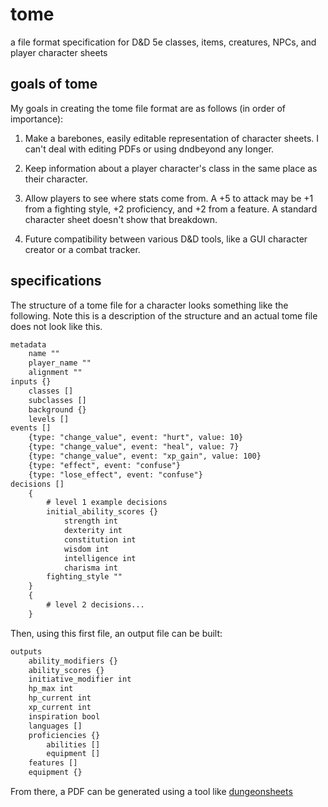 # tome

a file format specification for D&amp;D 5e classes, items, creatures, NPCs, and
player character sheets

## goals of tome

My goals in creating the tome file format are as follows (in order of
importance):

1. Make a barebones, easily editable representation of character sheets. I can't
deal with editing PDFs or using dndbeyond any longer.

2. Keep information about a player character's class in the same place as their
character.

3. Allow players to see where stats come from. A +5 to attack may be +1 from a
fighting style, +2 proficiency, and +2 from a feature. A standard character
sheet doesn't show that breakdown.

4. Future compatibility between various D&amp;D tools, like a GUI character
creator or a combat tracker.

## specifications

The structure of a tome file for a character looks something like the following.
Note this is a description of the structure and an actual tome file does not
look like this.

```txt
metadata
    name ""
    player_name ""
    alignment ""
inputs {}
    classes []
    subclasses []
    background {}
    levels []
events []
    {type: "change_value", event: "hurt", value: 10}
    {type: "change_value", event: "heal", value: 7}
    {type: "change_value", event: "xp_gain", value: 100}
    {type: "effect", event: "confuse"}
    {type: "lose_effect", event: "confuse"}
decisions []
    {
        # level 1 example decisions
        initial_ability_scores {}
            strength int
            dexterity int
            constitution int
            wisdom int
            intelligence int
            charisma int
        fighting_style ""
    }
    {
        # level 2 decisions...
    }
```

Then, using this first file, an output file can be built:

```txt
outputs
    ability_modifiers {}
    ability_scores {}
    initiative_modifier int
    hp_max int
    hp_current int
    xp_current int
    inspiration bool
    languages []
    proficiencies {}
        abilities []
        equipment []
    features []
    equipment {}
```

From there, a PDF can be generated using a tool like [dungeonsheets](https://github.com/canismarko/dungeon-sheets)
